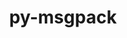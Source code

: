 ---
title: "py-msgpack"
layout: cache
categories: [package, develop]
meta: {"versions": ["1.0.5"], "compilers": ["gcc@=11.4.0", "gcc@=7.5.0", "gcc@=9.4.0", "oneapi@=2023.2.0", "oneapi@=2023.2.1"], "oss": ["ubuntu18.04", "ubuntu20.04"], "platforms": ["linux"], "targets": ["aarch64", "neoverse_v1", "ppc64le", "x86_64_v3"], "stacks": ["developer-tools", "e4s", "e4s-arm", "e4s-neoverse_v1", "e4s-oneapi", "e4s-power", "root"], "num_specs": 50, "num_specs_by_stack": {"root": 50, "developer-tools": 4, "e4s-arm": 6, "e4s-neoverse_v1": 7, "e4s-power": 11, "e4s": 11, "e4s-oneapi": 11}}
spec_details: [{"hash": "63zqpryywgbkqh4m3esgtzs7b2ie44vn", "compiler": "gcc@=7.5.0", "versions": ["1.0.5"], "os": "ubuntu18.04", "platform": "linux", "target": "x86_64_v3", "variants": ["build_system=python_pip"], "stacks": ["root", "developer-tools"], "size": "-", "tarball": "https://binaries.spack.io/develop/build_cache/linux-ubuntu18.04-x86_64_v3/gcc-7.5.0/py-msgpack-1.0.5/linux-ubuntu18.04-x86_64_v3-gcc-7.5.0-py-msgpack-1.0.5-63zqpryywgbkqh4m3esgtzs7b2ie44vn.spack"}, {"hash": "ho5xspob42byj5ry7qshi7sdzf2oqbhz", "compiler": "gcc@=7.5.0", "versions": ["1.0.5"], "os": "ubuntu18.04", "platform": "linux", "target": "x86_64_v3", "variants": ["build_system=python_pip"], "stacks": ["root", "developer-tools"], "size": "-", "tarball": "https://binaries.spack.io/develop/build_cache/linux-ubuntu18.04-x86_64_v3/gcc-7.5.0/py-msgpack-1.0.5/linux-ubuntu18.04-x86_64_v3-gcc-7.5.0-py-msgpack-1.0.5-ho5xspob42byj5ry7qshi7sdzf2oqbhz.spack"}, {"hash": "o53mmrqqxyokkkx42i346kfslet2bgkf", "compiler": "gcc@=7.5.0", "versions": ["1.0.5"], "os": "ubuntu18.04", "platform": "linux", "target": "x86_64_v3", "variants": ["build_system=python_pip"], "stacks": ["root", "developer-tools"], "size": "-", "tarball": "https://binaries.spack.io/develop/build_cache/linux-ubuntu18.04-x86_64_v3/gcc-7.5.0/py-msgpack-1.0.5/linux-ubuntu18.04-x86_64_v3-gcc-7.5.0-py-msgpack-1.0.5-o53mmrqqxyokkkx42i346kfslet2bgkf.spack"}, {"hash": "ntyfa5cb2ibndvqdd5aoiu2ez654srst", "compiler": "gcc@=7.5.0", "versions": ["1.0.5"], "os": "ubuntu18.04", "platform": "linux", "target": "x86_64_v3", "variants": ["build_system=python_pip"], "stacks": ["root", "developer-tools"], "size": "-", "tarball": "https://binaries.spack.io/develop/build_cache/linux-ubuntu18.04-x86_64_v3/gcc-7.5.0/py-msgpack-1.0.5/linux-ubuntu18.04-x86_64_v3-gcc-7.5.0-py-msgpack-1.0.5-ntyfa5cb2ibndvqdd5aoiu2ez654srst.spack"}, {"hash": "yni72os2x6odjxmew2xnklxhzddzyypp", "compiler": "gcc@=11.4.0", "versions": ["1.0.5"], "os": "ubuntu20.04", "platform": "linux", "target": "aarch64", "variants": ["build_system=python_pip"], "stacks": ["e4s-arm", "root"], "size": "-", "tarball": "https://binaries.spack.io/develop/build_cache/linux-ubuntu20.04-aarch64/gcc-11.4.0/py-msgpack-1.0.5/linux-ubuntu20.04-aarch64-gcc-11.4.0-py-msgpack-1.0.5-yni72os2x6odjxmew2xnklxhzddzyypp.spack"}, {"hash": "zrnrj2h4uvfkfaeu4gwtrabo5tplnkoo", "compiler": "gcc@=11.4.0", "versions": ["1.0.5"], "os": "ubuntu20.04", "platform": "linux", "target": "aarch64", "variants": ["build_system=python_pip"], "stacks": ["e4s-arm", "root"], "size": "-", "tarball": "https://binaries.spack.io/develop/build_cache/linux-ubuntu20.04-aarch64/gcc-11.4.0/py-msgpack-1.0.5/linux-ubuntu20.04-aarch64-gcc-11.4.0-py-msgpack-1.0.5-zrnrj2h4uvfkfaeu4gwtrabo5tplnkoo.spack"}, {"hash": "sxw7mf37qpe724ftu5eopx25dshlpwq3", "compiler": "gcc@=11.4.0", "versions": ["1.0.5"], "os": "ubuntu20.04", "platform": "linux", "target": "aarch64", "variants": ["build_system=python_pip"], "stacks": ["e4s-arm", "root"], "size": "-", "tarball": "https://binaries.spack.io/develop/build_cache/linux-ubuntu20.04-aarch64/gcc-11.4.0/py-msgpack-1.0.5/linux-ubuntu20.04-aarch64-gcc-11.4.0-py-msgpack-1.0.5-sxw7mf37qpe724ftu5eopx25dshlpwq3.spack"}, {"hash": "qrnyhcroftbxpqmf7yplee4h4ntk6sgi", "compiler": "gcc@=11.4.0", "versions": ["1.0.5"], "os": "ubuntu20.04", "platform": "linux", "target": "aarch64", "variants": ["build_system=python_pip"], "stacks": ["e4s-arm", "root"], "size": "-", "tarball": "https://binaries.spack.io/develop/build_cache/linux-ubuntu20.04-aarch64/gcc-11.4.0/py-msgpack-1.0.5/linux-ubuntu20.04-aarch64-gcc-11.4.0-py-msgpack-1.0.5-qrnyhcroftbxpqmf7yplee4h4ntk6sgi.spack"}, {"hash": "d6y5o6seymfzbsk7ihbjfspdi3a36k7g", "compiler": "gcc@=11.4.0", "versions": ["1.0.5"], "os": "ubuntu20.04", "platform": "linux", "target": "aarch64", "variants": ["build_system=python_pip"], "stacks": ["e4s-arm", "root"], "size": "-", "tarball": "https://binaries.spack.io/develop/build_cache/linux-ubuntu20.04-aarch64/gcc-11.4.0/py-msgpack-1.0.5/linux-ubuntu20.04-aarch64-gcc-11.4.0-py-msgpack-1.0.5-d6y5o6seymfzbsk7ihbjfspdi3a36k7g.spack"}, {"hash": "h6dykdy5skfntxrjmwmb5tuztfxwjmsx", "compiler": "gcc@=11.4.0", "versions": ["1.0.5"], "os": "ubuntu20.04", "platform": "linux", "target": "aarch64", "variants": ["build_system=python_pip"], "stacks": ["e4s-arm", "root"], "size": "-", "tarball": "https://binaries.spack.io/develop/build_cache/linux-ubuntu20.04-aarch64/gcc-11.4.0/py-msgpack-1.0.5/linux-ubuntu20.04-aarch64-gcc-11.4.0-py-msgpack-1.0.5-h6dykdy5skfntxrjmwmb5tuztfxwjmsx.spack"}, {"hash": "bzix2ma73urcx2iornc725opwwrc7jmn", "compiler": "gcc@=11.4.0", "versions": ["1.0.5"], "os": "ubuntu20.04", "platform": "linux", "target": "neoverse_v1", "variants": ["build_system=python_pip"], "stacks": ["root", "e4s-neoverse_v1"], "size": "-", "tarball": "https://binaries.spack.io/develop/build_cache/linux-ubuntu20.04-neoverse_v1/gcc-11.4.0/py-msgpack-1.0.5/linux-ubuntu20.04-neoverse_v1-gcc-11.4.0-py-msgpack-1.0.5-bzix2ma73urcx2iornc725opwwrc7jmn.spack"}, {"hash": "ft3hdgdraedajjjl7akmniispqoespi3", "compiler": "gcc@=11.4.0", "versions": ["1.0.5"], "os": "ubuntu20.04", "platform": "linux", "target": "neoverse_v1", "variants": ["build_system=python_pip"], "stacks": ["root", "e4s-neoverse_v1"], "size": "-", "tarball": "https://binaries.spack.io/develop/build_cache/linux-ubuntu20.04-neoverse_v1/gcc-11.4.0/py-msgpack-1.0.5/linux-ubuntu20.04-neoverse_v1-gcc-11.4.0-py-msgpack-1.0.5-ft3hdgdraedajjjl7akmniispqoespi3.spack"}, {"hash": "44b2t26cnszvkgzuupleslynn3qavu7g", "compiler": "gcc@=11.4.0", "versions": ["1.0.5"], "os": "ubuntu20.04", "platform": "linux", "target": "neoverse_v1", "variants": ["build_system=python_pip"], "stacks": ["root", "e4s-neoverse_v1"], "size": "-", "tarball": "https://binaries.spack.io/develop/build_cache/linux-ubuntu20.04-neoverse_v1/gcc-11.4.0/py-msgpack-1.0.5/linux-ubuntu20.04-neoverse_v1-gcc-11.4.0-py-msgpack-1.0.5-44b2t26cnszvkgzuupleslynn3qavu7g.spack"}, {"hash": "szsr2k2woisss6obnejktoi5weoecw7l", "compiler": "gcc@=11.4.0", "versions": ["1.0.5"], "os": "ubuntu20.04", "platform": "linux", "target": "neoverse_v1", "variants": ["build_system=python_pip"], "stacks": ["root", "e4s-neoverse_v1"], "size": "-", "tarball": "https://binaries.spack.io/develop/build_cache/linux-ubuntu20.04-neoverse_v1/gcc-11.4.0/py-msgpack-1.0.5/linux-ubuntu20.04-neoverse_v1-gcc-11.4.0-py-msgpack-1.0.5-szsr2k2woisss6obnejktoi5weoecw7l.spack"}, {"hash": "tdfh2q55eewlgmcfa4cquov4ehll7ooj", "compiler": "gcc@=11.4.0", "versions": ["1.0.5"], "os": "ubuntu20.04", "platform": "linux", "target": "neoverse_v1", "variants": ["build_system=python_pip"], "stacks": ["root", "e4s-neoverse_v1"], "size": "-", "tarball": "https://binaries.spack.io/develop/build_cache/linux-ubuntu20.04-neoverse_v1/gcc-11.4.0/py-msgpack-1.0.5/linux-ubuntu20.04-neoverse_v1-gcc-11.4.0-py-msgpack-1.0.5-tdfh2q55eewlgmcfa4cquov4ehll7ooj.spack"}, {"hash": "vf3wxybrnkcjsixgypm7cvheqkl56wrz", "compiler": "gcc@=11.4.0", "versions": ["1.0.5"], "os": "ubuntu20.04", "platform": "linux", "target": "neoverse_v1", "variants": ["build_system=python_pip"], "stacks": ["root", "e4s-neoverse_v1"], "size": "-", "tarball": "https://binaries.spack.io/develop/build_cache/linux-ubuntu20.04-neoverse_v1/gcc-11.4.0/py-msgpack-1.0.5/linux-ubuntu20.04-neoverse_v1-gcc-11.4.0-py-msgpack-1.0.5-vf3wxybrnkcjsixgypm7cvheqkl56wrz.spack"}, {"hash": "ww254ysplnb3o52btdnmflpxc7z5mdut", "compiler": "gcc@=11.4.0", "versions": ["1.0.5"], "os": "ubuntu20.04", "platform": "linux", "target": "neoverse_v1", "variants": ["build_system=python_pip"], "stacks": ["root", "e4s-neoverse_v1"], "size": "-", "tarball": "https://binaries.spack.io/develop/build_cache/linux-ubuntu20.04-neoverse_v1/gcc-11.4.0/py-msgpack-1.0.5/linux-ubuntu20.04-neoverse_v1-gcc-11.4.0-py-msgpack-1.0.5-ww254ysplnb3o52btdnmflpxc7z5mdut.spack"}, {"hash": "57gyandqhw5fgumjldgd3rsormzbpvmr", "compiler": "gcc@=9.4.0", "versions": ["1.0.5"], "os": "ubuntu20.04", "platform": "linux", "target": "ppc64le", "variants": ["build_system=python_pip"], "stacks": ["root", "e4s-power"], "size": "-", "tarball": "https://binaries.spack.io/develop/build_cache/linux-ubuntu20.04-ppc64le/gcc-9.4.0/py-msgpack-1.0.5/linux-ubuntu20.04-ppc64le-gcc-9.4.0-py-msgpack-1.0.5-57gyandqhw5fgumjldgd3rsormzbpvmr.spack"}, {"hash": "s5obqx2w466cczqbw4cxmhrxoqnankyf", "compiler": "gcc@=9.4.0", "versions": ["1.0.5"], "os": "ubuntu20.04", "platform": "linux", "target": "ppc64le", "variants": ["build_system=python_pip"], "stacks": ["root", "e4s-power"], "size": "-", "tarball": "https://binaries.spack.io/develop/build_cache/linux-ubuntu20.04-ppc64le/gcc-9.4.0/py-msgpack-1.0.5/linux-ubuntu20.04-ppc64le-gcc-9.4.0-py-msgpack-1.0.5-s5obqx2w466cczqbw4cxmhrxoqnankyf.spack"}, {"hash": "yt64nmk2bqonfjk2vvdagxrqcle5uugj", "compiler": "gcc@=9.4.0", "versions": ["1.0.5"], "os": "ubuntu20.04", "platform": "linux", "target": "ppc64le", "variants": ["build_system=python_pip"], "stacks": ["root", "e4s-power"], "size": "-", "tarball": "https://binaries.spack.io/develop/build_cache/linux-ubuntu20.04-ppc64le/gcc-9.4.0/py-msgpack-1.0.5/linux-ubuntu20.04-ppc64le-gcc-9.4.0-py-msgpack-1.0.5-yt64nmk2bqonfjk2vvdagxrqcle5uugj.spack"}, {"hash": "5zthamgzx6wdmmvkrq4qx3di2dtv5ide", "compiler": "gcc@=9.4.0", "versions": ["1.0.5"], "os": "ubuntu20.04", "platform": "linux", "target": "ppc64le", "variants": ["build_system=python_pip"], "stacks": ["root", "e4s-power"], "size": "-", "tarball": "https://binaries.spack.io/develop/build_cache/linux-ubuntu20.04-ppc64le/gcc-9.4.0/py-msgpack-1.0.5/linux-ubuntu20.04-ppc64le-gcc-9.4.0-py-msgpack-1.0.5-5zthamgzx6wdmmvkrq4qx3di2dtv5ide.spack"}, {"hash": "flpitdc6wjceprb5gtjr2mzpysyi4knz", "compiler": "gcc@=9.4.0", "versions": ["1.0.5"], "os": "ubuntu20.04", "platform": "linux", "target": "ppc64le", "variants": ["build_system=python_pip"], "stacks": ["root", "e4s-power"], "size": "-", "tarball": "https://binaries.spack.io/develop/build_cache/linux-ubuntu20.04-ppc64le/gcc-9.4.0/py-msgpack-1.0.5/linux-ubuntu20.04-ppc64le-gcc-9.4.0-py-msgpack-1.0.5-flpitdc6wjceprb5gtjr2mzpysyi4knz.spack"}, {"hash": "ifqnsuafprrpy6up72hiuls35mtlxqlf", "compiler": "gcc@=9.4.0", "versions": ["1.0.5"], "os": "ubuntu20.04", "platform": "linux", "target": "ppc64le", "variants": ["build_system=python_pip"], "stacks": ["root", "e4s-power"], "size": "-", "tarball": "https://binaries.spack.io/develop/build_cache/linux-ubuntu20.04-ppc64le/gcc-9.4.0/py-msgpack-1.0.5/linux-ubuntu20.04-ppc64le-gcc-9.4.0-py-msgpack-1.0.5-ifqnsuafprrpy6up72hiuls35mtlxqlf.spack"}, {"hash": "absyr4ruhmiyp4xst2cz3hxfmwlxbuyu", "compiler": "gcc@=9.4.0", "versions": ["1.0.5"], "os": "ubuntu20.04", "platform": "linux", "target": "ppc64le", "variants": ["build_system=python_pip"], "stacks": ["root", "e4s-power"], "size": "-", "tarball": "https://binaries.spack.io/develop/build_cache/linux-ubuntu20.04-ppc64le/gcc-9.4.0/py-msgpack-1.0.5/linux-ubuntu20.04-ppc64le-gcc-9.4.0-py-msgpack-1.0.5-absyr4ruhmiyp4xst2cz3hxfmwlxbuyu.spack"}, {"hash": "fn5xfzdbqe2r5yi4fsxwufxusetriqcm", "compiler": "gcc@=9.4.0", "versions": ["1.0.5"], "os": "ubuntu20.04", "platform": "linux", "target": "ppc64le", "variants": ["build_system=python_pip"], "stacks": ["root", "e4s-power"], "size": "-", "tarball": "https://binaries.spack.io/develop/build_cache/linux-ubuntu20.04-ppc64le/gcc-9.4.0/py-msgpack-1.0.5/linux-ubuntu20.04-ppc64le-gcc-9.4.0-py-msgpack-1.0.5-fn5xfzdbqe2r5yi4fsxwufxusetriqcm.spack"}, {"hash": "y4x3gztl7ud6ytvuexrxssh4qihrae3g", "compiler": "gcc@=9.4.0", "versions": ["1.0.5"], "os": "ubuntu20.04", "platform": "linux", "target": "ppc64le", "variants": ["build_system=python_pip"], "stacks": ["root", "e4s-power"], "size": "-", "tarball": "https://binaries.spack.io/develop/build_cache/linux-ubuntu20.04-ppc64le/gcc-9.4.0/py-msgpack-1.0.5/linux-ubuntu20.04-ppc64le-gcc-9.4.0-py-msgpack-1.0.5-y4x3gztl7ud6ytvuexrxssh4qihrae3g.spack"}, {"hash": "7lpzi6u55bbddbuziko4lclzzbjvvoun", "compiler": "gcc@=9.4.0", "versions": ["1.0.5"], "os": "ubuntu20.04", "platform": "linux", "target": "ppc64le", "variants": ["build_system=python_pip"], "stacks": ["root", "e4s-power"], "size": "-", "tarball": "https://binaries.spack.io/develop/build_cache/linux-ubuntu20.04-ppc64le/gcc-9.4.0/py-msgpack-1.0.5/linux-ubuntu20.04-ppc64le-gcc-9.4.0-py-msgpack-1.0.5-7lpzi6u55bbddbuziko4lclzzbjvvoun.spack"}, {"hash": "6t6iqcew3x46mec5n7zs6breu57pwrvb", "compiler": "gcc@=9.4.0", "versions": ["1.0.5"], "os": "ubuntu20.04", "platform": "linux", "target": "ppc64le", "variants": ["build_system=python_pip"], "stacks": ["root", "e4s-power"], "size": "-", "tarball": "https://binaries.spack.io/develop/build_cache/linux-ubuntu20.04-ppc64le/gcc-9.4.0/py-msgpack-1.0.5/linux-ubuntu20.04-ppc64le-gcc-9.4.0-py-msgpack-1.0.5-6t6iqcew3x46mec5n7zs6breu57pwrvb.spack"}, {"hash": "ez73u7giarbwesajqwqhf3fjzynnnbtc", "compiler": "gcc@=11.4.0", "versions": ["1.0.5"], "os": "ubuntu20.04", "platform": "linux", "target": "x86_64_v3", "variants": ["build_system=python_pip"], "stacks": ["e4s", "root"], "size": "-", "tarball": "https://binaries.spack.io/develop/build_cache/linux-ubuntu20.04-x86_64_v3/gcc-11.4.0/py-msgpack-1.0.5/linux-ubuntu20.04-x86_64_v3-gcc-11.4.0-py-msgpack-1.0.5-ez73u7giarbwesajqwqhf3fjzynnnbtc.spack"}, {"hash": "prtvkroqnuzovzzew6xnze7x46jtocht", "compiler": "gcc@=11.4.0", "versions": ["1.0.5"], "os": "ubuntu20.04", "platform": "linux", "target": "x86_64_v3", "variants": ["build_system=python_pip"], "stacks": ["e4s", "root"], "size": "-", "tarball": "https://binaries.spack.io/develop/build_cache/linux-ubuntu20.04-x86_64_v3/gcc-11.4.0/py-msgpack-1.0.5/linux-ubuntu20.04-x86_64_v3-gcc-11.4.0-py-msgpack-1.0.5-prtvkroqnuzovzzew6xnze7x46jtocht.spack"}, {"hash": "547lt447bxzzb3eizctu55kvs2snoe2j", "compiler": "gcc@=11.4.0", "versions": ["1.0.5"], "os": "ubuntu20.04", "platform": "linux", "target": "x86_64_v3", "variants": ["build_system=python_pip"], "stacks": ["e4s", "root"], "size": "-", "tarball": "https://binaries.spack.io/develop/build_cache/linux-ubuntu20.04-x86_64_v3/gcc-11.4.0/py-msgpack-1.0.5/linux-ubuntu20.04-x86_64_v3-gcc-11.4.0-py-msgpack-1.0.5-547lt447bxzzb3eizctu55kvs2snoe2j.spack"}, {"hash": "q47ihmv76s7zto6fug57pfvtuhdkoxbd", "compiler": "gcc@=11.4.0", "versions": ["1.0.5"], "os": "ubuntu20.04", "platform": "linux", "target": "x86_64_v3", "variants": ["build_system=python_pip"], "stacks": ["e4s", "root"], "size": "-", "tarball": "https://binaries.spack.io/develop/build_cache/linux-ubuntu20.04-x86_64_v3/gcc-11.4.0/py-msgpack-1.0.5/linux-ubuntu20.04-x86_64_v3-gcc-11.4.0-py-msgpack-1.0.5-q47ihmv76s7zto6fug57pfvtuhdkoxbd.spack"}, {"hash": "h2xhchib2wjn2aa6lmlvffkwc6edx6ju", "compiler": "gcc@=11.4.0", "versions": ["1.0.5"], "os": "ubuntu20.04", "platform": "linux", "target": "x86_64_v3", "variants": ["build_system=python_pip"], "stacks": ["e4s", "root"], "size": "-", "tarball": "https://binaries.spack.io/develop/build_cache/linux-ubuntu20.04-x86_64_v3/gcc-11.4.0/py-msgpack-1.0.5/linux-ubuntu20.04-x86_64_v3-gcc-11.4.0-py-msgpack-1.0.5-h2xhchib2wjn2aa6lmlvffkwc6edx6ju.spack"}, {"hash": "gkvydfjh4odmywekhkmecgehrtrq62do", "compiler": "gcc@=11.4.0", "versions": ["1.0.5"], "os": "ubuntu20.04", "platform": "linux", "target": "x86_64_v3", "variants": ["build_system=python_pip"], "stacks": ["e4s", "root"], "size": "-", "tarball": "https://binaries.spack.io/develop/build_cache/linux-ubuntu20.04-x86_64_v3/gcc-11.4.0/py-msgpack-1.0.5/linux-ubuntu20.04-x86_64_v3-gcc-11.4.0-py-msgpack-1.0.5-gkvydfjh4odmywekhkmecgehrtrq62do.spack"}, {"hash": "xg6d7vmre7qtl5rphrvfcgygcojhnauf", "compiler": "gcc@=11.4.0", "versions": ["1.0.5"], "os": "ubuntu20.04", "platform": "linux", "target": "x86_64_v3", "variants": ["build_system=python_pip"], "stacks": ["e4s", "root"], "size": "-", "tarball": "https://binaries.spack.io/develop/build_cache/linux-ubuntu20.04-x86_64_v3/gcc-11.4.0/py-msgpack-1.0.5/linux-ubuntu20.04-x86_64_v3-gcc-11.4.0-py-msgpack-1.0.5-xg6d7vmre7qtl5rphrvfcgygcojhnauf.spack"}, {"hash": "hfdnuvxb5ucw4byd2mii5lhqm4is4cuj", "compiler": "gcc@=11.4.0", "versions": ["1.0.5"], "os": "ubuntu20.04", "platform": "linux", "target": "x86_64_v3", "variants": ["build_system=python_pip"], "stacks": ["e4s", "root"], "size": "-", "tarball": "https://binaries.spack.io/develop/build_cache/linux-ubuntu20.04-x86_64_v3/gcc-11.4.0/py-msgpack-1.0.5/linux-ubuntu20.04-x86_64_v3-gcc-11.4.0-py-msgpack-1.0.5-hfdnuvxb5ucw4byd2mii5lhqm4is4cuj.spack"}, {"hash": "vymwm4tyrk5gnz6r3elozbl4lfc4y4di", "compiler": "gcc@=11.4.0", "versions": ["1.0.5"], "os": "ubuntu20.04", "platform": "linux", "target": "x86_64_v3", "variants": ["build_system=python_pip"], "stacks": ["e4s", "root"], "size": "-", "tarball": "https://binaries.spack.io/develop/build_cache/linux-ubuntu20.04-x86_64_v3/gcc-11.4.0/py-msgpack-1.0.5/linux-ubuntu20.04-x86_64_v3-gcc-11.4.0-py-msgpack-1.0.5-vymwm4tyrk5gnz6r3elozbl4lfc4y4di.spack"}, {"hash": "46gtxjg6wmyf42hl3svd4ywd53wwc7jc", "compiler": "gcc@=11.4.0", "versions": ["1.0.5"], "os": "ubuntu20.04", "platform": "linux", "target": "x86_64_v3", "variants": ["build_system=python_pip"], "stacks": ["e4s", "root"], "size": "-", "tarball": "https://binaries.spack.io/develop/build_cache/linux-ubuntu20.04-x86_64_v3/gcc-11.4.0/py-msgpack-1.0.5/linux-ubuntu20.04-x86_64_v3-gcc-11.4.0-py-msgpack-1.0.5-46gtxjg6wmyf42hl3svd4ywd53wwc7jc.spack"}, {"hash": "ltg7ed43c5dxdktwo7htzrjg2vl4rqpj", "compiler": "gcc@=11.4.0", "versions": ["1.0.5"], "os": "ubuntu20.04", "platform": "linux", "target": "x86_64_v3", "variants": ["build_system=python_pip"], "stacks": ["e4s", "root"], "size": "-", "tarball": "https://binaries.spack.io/develop/build_cache/linux-ubuntu20.04-x86_64_v3/gcc-11.4.0/py-msgpack-1.0.5/linux-ubuntu20.04-x86_64_v3-gcc-11.4.0-py-msgpack-1.0.5-ltg7ed43c5dxdktwo7htzrjg2vl4rqpj.spack"}, {"hash": "whobdw4mafgz4snb46snjtv5yhv65pcw", "compiler": "oneapi@=2023.2.0", "versions": ["1.0.5"], "os": "ubuntu20.04", "platform": "linux", "target": "x86_64_v3", "variants": ["build_system=python_pip"], "stacks": ["e4s-oneapi", "root"], "size": "-", "tarball": "https://binaries.spack.io/develop/build_cache/linux-ubuntu20.04-x86_64_v3/oneapi-2023.2.0/py-msgpack-1.0.5/linux-ubuntu20.04-x86_64_v3-oneapi-2023.2.0-py-msgpack-1.0.5-whobdw4mafgz4snb46snjtv5yhv65pcw.spack"}, {"hash": "6pbkndsv6p2wnhjastymwskup5raj4ex", "compiler": "oneapi@=2023.2.0", "versions": ["1.0.5"], "os": "ubuntu20.04", "platform": "linux", "target": "x86_64_v3", "variants": ["build_system=python_pip"], "stacks": ["e4s-oneapi", "root"], "size": "-", "tarball": "https://binaries.spack.io/develop/build_cache/linux-ubuntu20.04-x86_64_v3/oneapi-2023.2.0/py-msgpack-1.0.5/linux-ubuntu20.04-x86_64_v3-oneapi-2023.2.0-py-msgpack-1.0.5-6pbkndsv6p2wnhjastymwskup5raj4ex.spack"}, {"hash": "plpgalvr5jv6yat2hww5fttacy7zp7vh", "compiler": "oneapi@=2023.2.0", "versions": ["1.0.5"], "os": "ubuntu20.04", "platform": "linux", "target": "x86_64_v3", "variants": ["build_system=python_pip"], "stacks": ["e4s-oneapi", "root"], "size": "-", "tarball": "https://binaries.spack.io/develop/build_cache/linux-ubuntu20.04-x86_64_v3/oneapi-2023.2.0/py-msgpack-1.0.5/linux-ubuntu20.04-x86_64_v3-oneapi-2023.2.0-py-msgpack-1.0.5-plpgalvr5jv6yat2hww5fttacy7zp7vh.spack"}, {"hash": "r26ss2v5k7it3cdaeljfyt2npjzzjrty", "compiler": "oneapi@=2023.2.0", "versions": ["1.0.5"], "os": "ubuntu20.04", "platform": "linux", "target": "x86_64_v3", "variants": ["build_system=python_pip"], "stacks": ["e4s-oneapi", "root"], "size": "-", "tarball": "https://binaries.spack.io/develop/build_cache/linux-ubuntu20.04-x86_64_v3/oneapi-2023.2.0/py-msgpack-1.0.5/linux-ubuntu20.04-x86_64_v3-oneapi-2023.2.0-py-msgpack-1.0.5-r26ss2v5k7it3cdaeljfyt2npjzzjrty.spack"}, {"hash": "tmdxmusbjxfgreubevdortr3kuqdhekl", "compiler": "oneapi@=2023.2.1", "versions": ["1.0.5"], "os": "ubuntu20.04", "platform": "linux", "target": "x86_64_v3", "variants": ["build_system=python_pip"], "stacks": ["e4s-oneapi", "root"], "size": "-", "tarball": "https://binaries.spack.io/develop/build_cache/linux-ubuntu20.04-x86_64_v3/oneapi-2023.2.1/py-msgpack-1.0.5/linux-ubuntu20.04-x86_64_v3-oneapi-2023.2.1-py-msgpack-1.0.5-tmdxmusbjxfgreubevdortr3kuqdhekl.spack"}, {"hash": "fgxcdime37gf2ecfv5jbb5gtrz4rdmpq", "compiler": "oneapi@=2023.2.1", "versions": ["1.0.5"], "os": "ubuntu20.04", "platform": "linux", "target": "x86_64_v3", "variants": ["build_system=python_pip"], "stacks": ["e4s-oneapi", "root"], "size": "-", "tarball": "https://binaries.spack.io/develop/build_cache/linux-ubuntu20.04-x86_64_v3/oneapi-2023.2.1/py-msgpack-1.0.5/linux-ubuntu20.04-x86_64_v3-oneapi-2023.2.1-py-msgpack-1.0.5-fgxcdime37gf2ecfv5jbb5gtrz4rdmpq.spack"}, {"hash": "odfibvyp6vjgii5ntcxuequ3kz7fvmm5", "compiler": "oneapi@=2023.2.1", "versions": ["1.0.5"], "os": "ubuntu20.04", "platform": "linux", "target": "x86_64_v3", "variants": ["build_system=python_pip"], "stacks": ["e4s-oneapi", "root"], "size": "-", "tarball": "https://binaries.spack.io/develop/build_cache/linux-ubuntu20.04-x86_64_v3/oneapi-2023.2.1/py-msgpack-1.0.5/linux-ubuntu20.04-x86_64_v3-oneapi-2023.2.1-py-msgpack-1.0.5-odfibvyp6vjgii5ntcxuequ3kz7fvmm5.spack"}, {"hash": "5wzgvrghts5ym5t4vqqepooi647q6ubv", "compiler": "oneapi@=2023.2.1", "versions": ["1.0.5"], "os": "ubuntu20.04", "platform": "linux", "target": "x86_64_v3", "variants": ["build_system=python_pip"], "stacks": ["e4s-oneapi", "root"], "size": "-", "tarball": "https://binaries.spack.io/develop/build_cache/linux-ubuntu20.04-x86_64_v3/oneapi-2023.2.1/py-msgpack-1.0.5/linux-ubuntu20.04-x86_64_v3-oneapi-2023.2.1-py-msgpack-1.0.5-5wzgvrghts5ym5t4vqqepooi647q6ubv.spack"}, {"hash": "cxyjqolmr2hyevla3z5f2jcanaxlpart", "compiler": "oneapi@=2023.2.1", "versions": ["1.0.5"], "os": "ubuntu20.04", "platform": "linux", "target": "x86_64_v3", "variants": ["build_system=python_pip"], "stacks": ["e4s-oneapi", "root"], "size": "-", "tarball": "https://binaries.spack.io/develop/build_cache/linux-ubuntu20.04-x86_64_v3/oneapi-2023.2.1/py-msgpack-1.0.5/linux-ubuntu20.04-x86_64_v3-oneapi-2023.2.1-py-msgpack-1.0.5-cxyjqolmr2hyevla3z5f2jcanaxlpart.spack"}, {"hash": "gsltxnhudk2p34e4r4bd2i6yknaicizu", "compiler": "oneapi@=2023.2.1", "versions": ["1.0.5"], "os": "ubuntu20.04", "platform": "linux", "target": "x86_64_v3", "variants": ["build_system=python_pip"], "stacks": ["e4s-oneapi", "root"], "size": "-", "tarball": "https://binaries.spack.io/develop/build_cache/linux-ubuntu20.04-x86_64_v3/oneapi-2023.2.1/py-msgpack-1.0.5/linux-ubuntu20.04-x86_64_v3-oneapi-2023.2.1-py-msgpack-1.0.5-gsltxnhudk2p34e4r4bd2i6yknaicizu.spack"}, {"hash": "lmelbpxo3m3xdh7qp4mr3xof3jkiazlb", "compiler": "oneapi@=2023.2.1", "versions": ["1.0.5"], "os": "ubuntu20.04", "platform": "linux", "target": "x86_64_v3", "variants": ["build_system=python_pip"], "stacks": ["e4s-oneapi", "root"], "size": "-", "tarball": "https://binaries.spack.io/develop/build_cache/linux-ubuntu20.04-x86_64_v3/oneapi-2023.2.1/py-msgpack-1.0.5/linux-ubuntu20.04-x86_64_v3-oneapi-2023.2.1-py-msgpack-1.0.5-lmelbpxo3m3xdh7qp4mr3xof3jkiazlb.spack"}]
---
